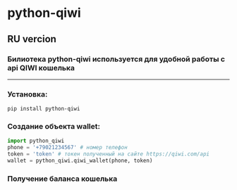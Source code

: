 # python-qiwi
## **RU** vercion
### Билиотека python-qiwi используется для удобной работы с api QIWI кошелька
____

### Установка:
```pip install python-qiwi```

### Создание объекта wallet:
```python
import python_qiwi
phone = '+79021234567' # номер телефон
token = 'token' # токен полученный на сайте https://qiwi.com/api
wallet = python_qiwi.qiwi_wallet(phone, token)
```
### Получение баланса кошелька
```python

```
